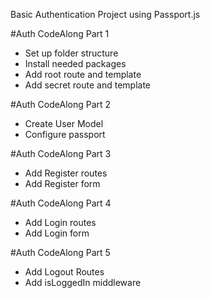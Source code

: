 Basic Authentication Project using Passport.js

#Auth CodeAlong Part 1
* Set up folder structure
* Install needed packages
* Add root route and template
* Add secret route and template

#Auth CodeAlong Part 2
* Create User Model
* Configure passport
 
#Auth CodeAlong Part 3
* Add Register routes
* Add Register form
 
#Auth CodeAlong Part 4
* Add Login routes
* Add Login form
 
#Auth CodeAlong Part 5
* Add Logout Routes
* Add isLoggedIn middleware